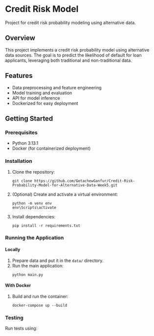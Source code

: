 # Credit Risk Model

Project for credit risk probability modeling using alternative data.

## Overview

This project implements a credit risk probability model using alternative data sources. The goal is to predict the likelihood of default for loan applicants, leveraging both traditional and non-traditional data.

## Features

- Data preprocessing and feature engineering
- Model training and evaluation
- API for model inference
- Dockerized for easy deployment

## Getting Started

### Prerequisites

- Python 3.13.1
- Docker (for containerized deployment)

### Installation

1. Clone the repository:

   ```
   git clone https://github.com/GetachewGanfur/Credit-Risk-Probability-Model-for-Alternative-Data-Week5.git
   ```

2. (Optional) Create and activate a virtual environment:

   ```
   python -m venv env
   env\Scripts\activate
   ```

3. Install dependencies:
   ```
   pip install -r requirements.txt
   ```

### Running the Application

#### Locally

1. Prepare data and put it in the `data/` directory.
2. Run the main application:
   ```
   python main.py
   ```

#### With Docker

1. Build and run the container:
   ```
   docker-compose up --build
   ```

### Testing

Run tests using:
